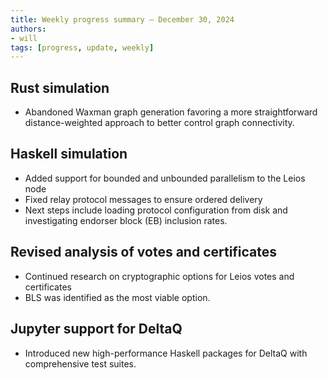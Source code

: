 ```yaml
---
title: Weekly progress summary – December 30, 2024
authors:
- will
tags: [progress, update, weekly]
---
```


## Rust simulation

- Abandoned Waxman graph generation favoring a more straightforward distance-weighted approach to better control graph connectivity.

## Haskell simulation

- Added support for bounded and unbounded parallelism to the Leios node
- Fixed relay protocol messages to ensure ordered delivery
- Next steps include loading protocol configuration from disk and investigating
  endorser block (EB) inclusion rates.

## Revised analysis of votes and certificates

- Continued research on cryptographic options for Leios votes and certificates
- BLS was identified as the most viable option.

## Jupyter support for DeltaQ

- Introduced new high-performance Haskell packages for DeltaQ with comprehensive
  test suites.
